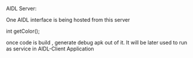 AIDL Server:

One AIDL interface is being hosted from this server 

 int getColor();

 once code is build , generate debug apk out of it. 
 It will be later used to run as service in AIDL-Client Application
